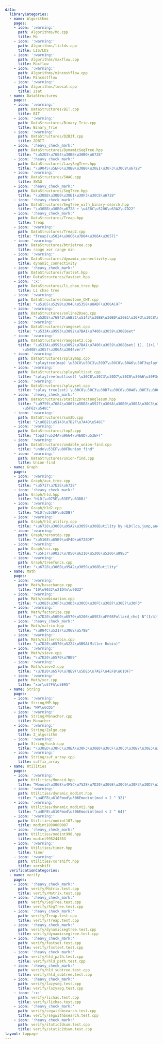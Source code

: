 ```yaml
---
data:
  libraryCategories:
  - name: Algorithms
    pages:
    - icon: ':warning:'
      path: Algorithms/Mo.cpp
      title: Mo
    - icon: ':warning:'
      path: Algorithms/lislds.cpp
      title: LIS/LDS
    - icon: ':warning:'
      path: Algorithms/maxflow.cpp
      title: Maxflow
    - icon: ':warning:'
      path: Algorithms/mincostflow.cpp
      title: Mincostflow
    - icon: ':warning:'
      path: Algorithms/twosat.cpp
      title: 2sat
  - name: DataStructures
    pages:
    - icon: ':warning:'
      path: DataStructures/BIT.cpp
      title: BIT
    - icon: ':warning:'
      path: DataStructures/Binary_Trie.cpp
      title: Binary_Trie
    - icon: ':warning:'
      path: DataStructures/D2BIT.cpp
      title: 2DBIT
    - icon: ':heavy_check_mark:'
      path: DataStructures/DynamicSegTree.hpp
      title: "\u52D5\u7684\u30BB\u30B0\u6728"
    - icon: ':heavy_check_mark:'
      path: DataStructures/LazySegTree.hpp
      title: "\u9045\u5EF6\u30BB\u30B0\u30E1\u30F3\u30C8\u6728"
    - icon: ':warning:'
      path: DataStructures/SWAG.cpp
      title: SWAG
    - icon: ':heavy_check_mark:'
      path: DataStructures/SegTree.hpp
      title: "\u30BB\u30B0\u30E1\u30F3\u30C8\u6728"
    - icon: ':heavy_check_mark:'
      path: DataStructures/SegTree_with_binary-search.hpp
      title: "\u30BB\u30B0\u6728 + \u4E8C\u5206\u63A2\u7D22"
    - icon: ':heavy_check_mark:'
      path: DataStructures/Treap.hpp
      title: Treap
    - icon: ':warning:'
      path: DataStructures/Treap2.cpp
      title: "Treap(\u5024\u96C6\u7D04\u306A\u3057)"
    - icon: ':warning:'
      path: DataStructures/btrietree.cpp
      title: range xor range min
    - icon: ':warning:'
      path: DataStructures/dynamic_connectivity.cpp
      title: dynamic_connectivity
    - icon: ':heavy_check_mark:'
      path: DataStructures/fastset.hpp
      title: DataStructures/fastset.hpp
    - icon: ':x:'
      path: DataStructures/li_chao_tree.hpp
      title: Li chao tree
    - icon: ':warning:'
      path: DataStructures/monotone_CHT.cpp
      title: "\u5165\u529B\u304C\u5358\u8ABF\u306ACHT"
    - icon: ':warning:'
      path: DataStructures/online2Dseg.cpp
      title: "\u52D5\u76842\u6B21\u5143\u30BB\u30B0\u30E1\u30F3\u30C8\u6728"
    - icon: ':warning:'
      path: DataStructures/rangeset.cpp
      title: "\u533A\u9593\u3092\u7BA1\u7406\u3059\u308Bset"
    - icon: ':warning:'
      path: DataStructures/rangeset2.cpp
      title: "\u533A\u9593\u3092\u7BA1\u7406\u3059\u308Bset( i], [i+1 \u3092\u7D71\
        \u5408\u3057\u306A\u3044ver)"
    - icon: ':warning:'
      path: DataStructures/splaymap.cpp
      title: "splaytree(map) \u30C8\u30C3\u30D7\u30C0\u30A6\u30F3splay"
    - icon: ':warning:'
      path: DataStructures/splaymultiset.cpp
      title: "splaytree(multiset) \u30C8\u30C3\u30D7\u30C0\u30A6\u30F3splay"
    - icon: ':warning:'
      path: DataStructures/splayset.cpp
      title: "splay_tree(set) \u30C8\u30C3\u30D7\u30C0\u30A6\u30F3\u306Bsplay"
    - icon: ':heavy_check_mark:'
      path: DataStructures/static2Drectanglesum.hpp
      title: "\u9759\u7684\u3067\u5DE8\u5927\u306A\u30B0\u30EA\u30C3\u30C9\u306E\u77E9\
        \u5F62\u548C"
    - icon: ':warning:'
      path: DataStructures/sum2D.cpp
      title: "2\u6B21\u5143\u7D2F\u7A4D\u548C"
    - icon: ':warning:'
      path: DataStructures/top2.cpp
      title: "top2(\u524A\u9664\u4E0D\u53EF)"
    - icon: ':warning:'
      path: DataStructures/undable_union-find.cpp
      title: "undo\u53EF\u80FDunion_find"
    - icon: ':warning:'
      path: DataStructures/union-find.cpp
      title: Union-find
  - name: Graph
    pages:
    - icon: ':warning:'
      path: Graph/aux_tree.cpp
      title: "\u5727\u7E2E\u6728"
    - icon: ':heavy_check_mark:'
      path: Graph/hld.hpp
      title: "HLD(\u975E\u53EF\u63DB)"
    - icon: ':warning:'
      path: Graph/hld2.cpp
      title: "HLD(\u53EF\u63DB)"
    - icon: ':warning:'
      path: Graph/hld_utiliry.cpp
      title: "\u6728\u306B\u95A2\u3059\u308Butility by HLD(lca,jump,ances)"
    - icon: ':warning:'
      path: Graph/rerootdp.cpp
      title: "\u5168\u65B9\u4F4D\u6728DP"
    - icon: ':warning:'
      path: Graph/scc.cpp
      title: "\u5F37\u9023\u7D50\u6210\u5206\u5206\u89E3"
    - icon: ':warning:'
      path: Graph/treefuncs.cpp
      title: "\u6728\u306B\u95A2\u3059\u308Butility"
  - name: Math
    pages:
    - icon: ':warning:'
      path: Math/basechange.cpp
      title: "10\u9032\u21D4n\u9032"
    - icon: ':warning:'
      path: Math/combination.cpp
      title: "\u30B3\u30F3\u30D3\u30CD\u30FC\u30B7\u30E7\u30F3"
    - icon: ':warning:'
      path: Math/factorize.cpp
      title: "\u7D20\u56E0\u6570\u5206\u89E3\uFF08Pollard_rho) N^(1/4)logN"
    - icon: ':heavy_check_mark:'
      path: Math/matrix.hpp
      title: "\u884C\u5217\u306E\u578B"
    - icon: ':warning:'
      path: Math/millerrobin.cpp
      title: "\u7D20\u6570\u5224\u5B9A(Miller Robin)"
    - icon: ':warning:'
      path: Math/sieve.cpp
      title: "\u7D20\u6570\u7BE9"
    - icon: ':warning:'
      path: Math/sieve2.cpp
      title: "\u7D20\u6570\u7BE9(\u5DE6\u7AEF\u4EFB\u610F)"
    - icon: ':warning:'
      path: Math/xor.cpp
      title: "xor\u57FA\u5E95"
  - name: String
    pages:
    - icon: ':warning:'
      path: String/MP.hpp
      title: "MP\u6CD5"
    - icon: ':warning:'
      path: String/Manacher.cpp
      title: Manacher
    - icon: ':warning:'
      path: String/Zalgo.cpp
      title: Z_algorithm
    - icon: ':warning:'
      path: String/hash.cpp
      title: "\u30ED\u30FC\u30EA\u30F3\u30B0\u30CF\u30C3\u30B7\u30E5\u306E\u578B"
    - icon: ':warning:'
      path: String/suf_array.cpp
      title: suffix_array
  - name: Utilities
    pages:
    - icon: ':warning:'
      path: Utilities/Monoid.hpp
      title: "Monoid\u3068\u4F5C\u7528\u7D20\u306E\u30C6\u30F3\u30D7\u30EC\u30FC\u30C8"
    - icon: ':warning:'
      path: Utilities/dynamic_modint.hpp
      title: "\u4EFB\u610Fmod\u306Emodint(mod < 2 ^ 32)"
    - icon: ':warning:'
      path: Utilities/dynamic_modint2.hpp
      title: "\u4EFB\u610Fmod\u306Emodint(mod < 2 ^ 64)"
    - icon: ':warning:'
      path: Utilities/modint107.hpp
      title: modint1000000007
    - icon: ':heavy_check_mark:'
      path: Utilities/modint998.hpp
      title: modint998244353
    - icon: ':warning:'
      path: Utilities/timer.hpp
      title: Timer
    - icon: ':warning:'
      path: Utilities/xorshift.hpp
      title: xorshift
  verificationCategories:
  - name: verify
    pages:
    - icon: ':heavy_check_mark:'
      path: verify/Matrix.test.cpp
      title: verify/Matrix.test.cpp
    - icon: ':heavy_check_mark:'
      path: verify/SegTree.test.cpp
      title: verify/SegTree.test.cpp
    - icon: ':heavy_check_mark:'
      path: verify/Treap.test.cpp
      title: verify/Treap.test.cpp
    - icon: ':heavy_check_mark:'
      path: verify/dynamicsegtree.test.cpp
      title: verify/dynamicsegtree.test.cpp
    - icon: ':heavy_check_mark:'
      path: verify/fastset.test.cpp
      title: verify/fastset.test.cpp
    - icon: ':heavy_check_mark:'
      path: verify/hld_path.test.cpp
      title: verify/hld_path.test.cpp
    - icon: ':heavy_check_mark:'
      path: verify/hld_subtree.test.cpp
      title: verify/hld_subtree.test.cpp
    - icon: ':heavy_check_mark:'
      path: verify/lazyseg.test.cpp
      title: verify/lazyseg.test.cpp
    - icon: ':x:'
      path: verify/lichao.test.cpp
      title: verify/lichao.test.cpp
    - icon: ':heavy_check_mark:'
      path: verify/segwithbsearch.test.cpp
      title: verify/segwithbsearch.test.cpp
    - icon: ':heavy_check_mark:'
      path: verify/static2dsum.test.cpp
      title: verify/static2dsum.test.cpp
layout: toppage
---
```

